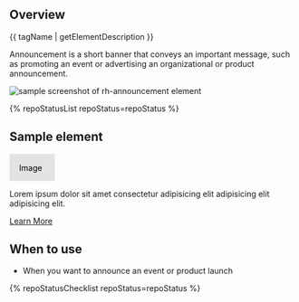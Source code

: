 ## Overview

{{ tagName | getElementDescription }}

Announcement is a short banner that conveys an important message, such as 
promoting an event or advertising an organizational or product announcement.

<uxdot-example width-adjustment="555px">
  <img src="./announcement-sample.svg" alt="sample screenshot of rh-announcement element">
</uxdot-example>

{% repoStatusList repoStatus=repoStatus %}

## Sample element

<rh-announcement>
  <svg slot="image"
       width="80"
       height="48"
       role="img"
       aria-label="Sample image">
    <rect fill="var(--rh-color-border-interactive)"
      fill-opacity="0.1"
      stroke="var(--rh-color-border-interactive)"
      stroke-width="2px"
      width="100%"
      height="100%"
      stroke-dasharray="4 4">
    </rect>
    <text x="17"
          y="30"
          style="font-family: var(--rh-font-family-code); font-size: var(--rh-font-size-body-text-md);"
          fill="var(--rh-color-blue-50)">Image</text>
  </svg>
  <p>Lorem ipsum dolor sit amet consectetur adipisicing elit adipisicing elit adipisicing elit.</p>
  <rh-cta slot="cta">
    <a href="#">Learn More</a>
  </rh-cta>
</rh-announcement>

## When to use

  - When you want to announce an event or product launch

{% repoStatusChecklist repoStatus=repoStatus %}
